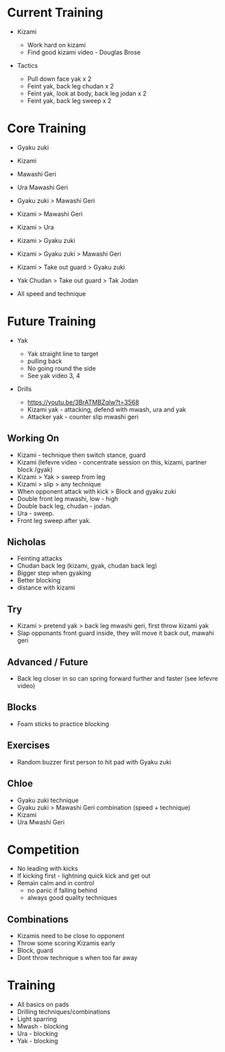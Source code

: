 # Current Training

* Kizami
  * Work hard on kizami
  * Find good kizami video - Douglas Brose

* Tactics
  * Pull down face yak x 2
  * Feint yak, back leg chudan x 2
  * Feint yak, look at body, back leg jodan x 2
  * Feint yak, back leg sweep x 2

# Core Training

* Gyaku zuki
* Kizami
* Mawashi Geri
* Ura Mawashi Geri
* Gyaku zuki > Mawashi Geri
* Kizami > Mawashi Geri
* Kizami > Ura
* Kizami > Gyaku zuki
* Kizami > Gyaku zuki > Mawashi Geri
* Kizami > Take out guard > Gyaku zuki
* Yak Chudan > Take out guard > Tak Jodan

* All speed and technique

# Future Training

* Yak
  * Yak straight line to target
  * pulling back
  * No going round the side
  * See yak video 3, 4
  
* Drills
  * https://youtu.be/3BrATMBZqlw?t=3568
  * Kizami yak - attacking, defend with mwash, ura and yak
  * Attacker yak - counter slip mwashi geri

## Working On

* Kizami - technique then switch stance, guard
* Kizami (lefevre video - concentrate session on this, kizami, partner block /gyak)
* Kizami > Yak > sweep from leg
* Kizami > slip > any technique
* When opponent attack with kick > Block and gyaku zuki
* Double front leg mwashi, low - high
* Double back leg, chudan - jodan.
* Ura - sweep.
* Front leg sweep after yak.

## Nicholas
* Feinting attacks
* Chudan back leg (kizami, gyak, chudan back leg)
* Bigger step when gyaking
* Better blocking
* distance with kizami

## Try
* Kizami > pretend yak > back leg mwashi geri, first throw kizami yak
* Slap opponants front guard inside, they will move it back out, mawahi geri

## Advanced / Future
* Back leg closer in so can spring forward further and faster (see lefevre video)

## Blocks
* Foam sticks to practice blocking

## Exercises
* Random buzzer first person to hit pad with Gyaku zuki

## Chloe

* Gyaku zuki technique
* Gyaku zuki > Mawashi Geri combination (speed + technique)
* Kizami
* Ura Mwashi Geri

# Competition

* No leading with kicks
* If kicking first - lightning quick kick and get out
* Remain calm and in control
  * no panic if falling behind
  * always good quality techniques

## Combinations

* Kizamis need to be close to opponent
* Throw some scoring Kizamis early
* Block, guard
* Dont throw technique s when too far away

# Training

* All basics on pads
* Drilling techniques/combinations
* Light sparring
* Mwash - blocking
* Ura - blocking
* Yak - blocking
